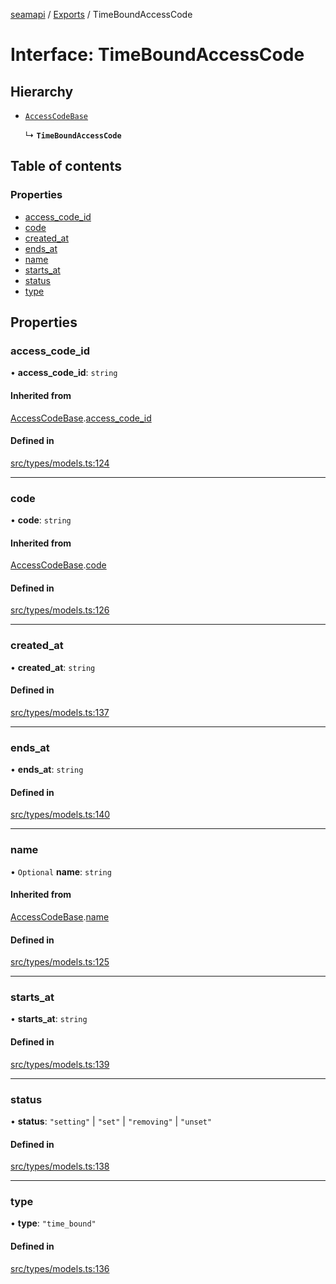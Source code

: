 [seamapi](../README.md) / [Exports](../modules.md) / TimeBoundAccessCode

# Interface: TimeBoundAccessCode

## Hierarchy

- [`AccessCodeBase`](AccessCodeBase.md)

  ↳ **`TimeBoundAccessCode`**

## Table of contents

### Properties

- [access\_code\_id](TimeBoundAccessCode.md#access_code_id)
- [code](TimeBoundAccessCode.md#code)
- [created\_at](TimeBoundAccessCode.md#created_at)
- [ends\_at](TimeBoundAccessCode.md#ends_at)
- [name](TimeBoundAccessCode.md#name)
- [starts\_at](TimeBoundAccessCode.md#starts_at)
- [status](TimeBoundAccessCode.md#status)
- [type](TimeBoundAccessCode.md#type)

## Properties

### access\_code\_id

• **access\_code\_id**: `string`

#### Inherited from

[AccessCodeBase](AccessCodeBase.md).[access_code_id](AccessCodeBase.md#access_code_id)

#### Defined in

[src/types/models.ts:124](https://github.com/hello-seam/seamapi-javascript/blob/main/src/types/models.ts#L124)

___

### code

• **code**: `string`

#### Inherited from

[AccessCodeBase](AccessCodeBase.md).[code](AccessCodeBase.md#code)

#### Defined in

[src/types/models.ts:126](https://github.com/hello-seam/seamapi-javascript/blob/main/src/types/models.ts#L126)

___

### created\_at

• **created\_at**: `string`

#### Defined in

[src/types/models.ts:137](https://github.com/hello-seam/seamapi-javascript/blob/main/src/types/models.ts#L137)

___

### ends\_at

• **ends\_at**: `string`

#### Defined in

[src/types/models.ts:140](https://github.com/hello-seam/seamapi-javascript/blob/main/src/types/models.ts#L140)

___

### name

• `Optional` **name**: `string`

#### Inherited from

[AccessCodeBase](AccessCodeBase.md).[name](AccessCodeBase.md#name)

#### Defined in

[src/types/models.ts:125](https://github.com/hello-seam/seamapi-javascript/blob/main/src/types/models.ts#L125)

___

### starts\_at

• **starts\_at**: `string`

#### Defined in

[src/types/models.ts:139](https://github.com/hello-seam/seamapi-javascript/blob/main/src/types/models.ts#L139)

___

### status

• **status**: ``"setting"`` \| ``"set"`` \| ``"removing"`` \| ``"unset"``

#### Defined in

[src/types/models.ts:138](https://github.com/hello-seam/seamapi-javascript/blob/main/src/types/models.ts#L138)

___

### type

• **type**: ``"time_bound"``

#### Defined in

[src/types/models.ts:136](https://github.com/hello-seam/seamapi-javascript/blob/main/src/types/models.ts#L136)
